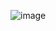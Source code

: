 ![image](https://github.com/jestxfot/nostalgia/assets/87380272/b36e834b-377a-4952-80bc-a44d2eeab789)
